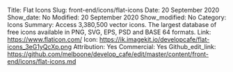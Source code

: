 Title: Flat Icons
Slug: front-end/icons/flat-icons
Date: 20 September 2020
Show_date: No
Modified: 20 September 2020
Show_modified: No
Category: Icons
Summary: Access 3,380,500 vector icons. The largest database of free icons available in PNG, SVG, EPS, PSD and BASE 64 formats.
Link: https://www.flaticon.com/
Icon: https://ik.imagekit.io/developcafe/flat-icons_3eG1yQcXp.png
Attribution: Yes
Commercial: Yes
Github_edit_link: https://github.com/melboone/develop_cafe/edit/master/content/front-end/icons/flat-icons.md
